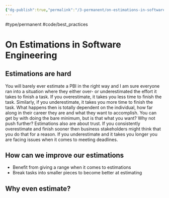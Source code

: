 ```yaml
---
{"dg-publish":true,"permalink":"/3-permanent/on-estimations-in-software-engineering/","created":"2023-07-20T18:42:00.552-06:00","updated":"2023-08-17T09:15:31.676-06:00"}
---
```


#type/permanent #code/best_practices
# On Estimations in Software Engineering

## Estimations are hard
You will barely ever estimate a PBI in the right way and I am sure everyone ran into a situation where they either over- or underestimated the effort it takes to finish a task.
If you overestimate, it takes you less time to finish the task. Similarly, if you underestimate, it takes you more time to finish the task.
What happens then is totally dependent on the individual, how far along in their career they are and what they want to accomplish. 
You can get by with doing the bare minimum, but is that what you want? Why not push further?
Estimations also are about trust. If you consistently overestimate and finish sooner then business stakeholders might think that you do that for a reason. If you underestimate and it takes you longer you are facing issues when it comes to meeting deadlines.
## How can we improve our estimations
- Benefit from giving a range when it comes to estimations
- Break tasks into smaller pieces to become better at estimating 
## Why even estimate?